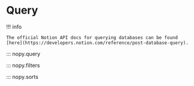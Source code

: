 # Query

!!! info

    The official Notion API docs for querying databases can be found [here](https://developers.notion.com/reference/post-database-query).

::: nopy.query

::: nopy.filters

::: nopy.sorts
